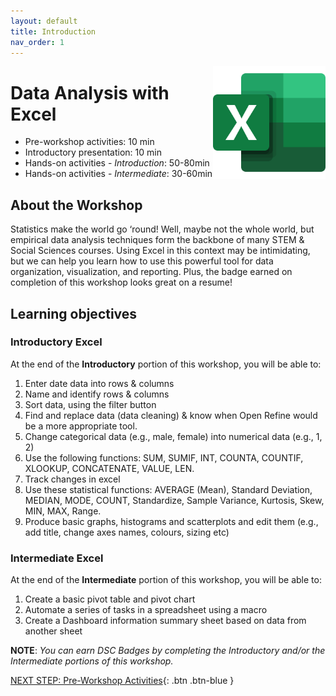 ```yaml
---
layout: default
title: Introduction 
nav_order: 1
---
```

<img src="images/excel-01.png" style="float:right;width:180px;height:180px;"> 

# Data Analysis with Excel

- Pre-workshop activities: 10 min 
- Introductory presentation: 10 min
- Hands-on activities - _Introduction_: 50-80min
- Hands-on activities - _Intermediate_: 30-60min

## About the Workshop 
Statistics make the world go ‘round! Well, maybe not the whole world, but empirical data analysis techniques form the backbone of many STEM & Social Sciences courses. Using Excel in this context may be intimidating, but we can help you learn how to use this powerful tool for data organization, visualization, and reporting. Plus, the badge earned on completion of this workshop looks great on a resume! 

## Learning objectives
### Introductory Excel
At the end of the **Introductory** portion of this workshop, you will be able to:
1. Enter date data into rows & columns
2. Name and identify rows & columns
4. Sort data, using the filter button
5. Find and replace data (data cleaning) & know when Open Refine would be a more appropriate tool.
6. Change categorical data (e.g., male, female) into numerical data (e.g., 1, 2)
7. Use the following functions: SUM, SUMIF, INT, COUNTA, COUNTIF, XLOOKUP, CONCATENATE, VALUE, LEN.
8. Track changes in excel
9. Use these statistical functions: AVERAGE (Mean), Standard Deviation, MEDIAN, MODE, COUNT, Standardize, Sample Variance, Kurtosis, Skew, MIN, MAX, Range. 
10. Produce basic graphs, histograms and scatterplots and edit them (e.g., add title, change axes names, colours, sizing etc)

### Intermediate Excel
At the end of the **Intermediate** portion of this workshop, you will be able to:
1. Create a basic pivot table and pivot chart
2. Automate a series of tasks in a spreadsheet using a macro
3. Create a Dashboard information summary sheet based on data from another sheet

**NOTE**: _You can earn DSC Badges by completing the Introductory and/or the Intermediate portions of this workshop._

[NEXT STEP: Pre-Workshop Activities](pre-workshop.html){: .btn .btn-blue }
